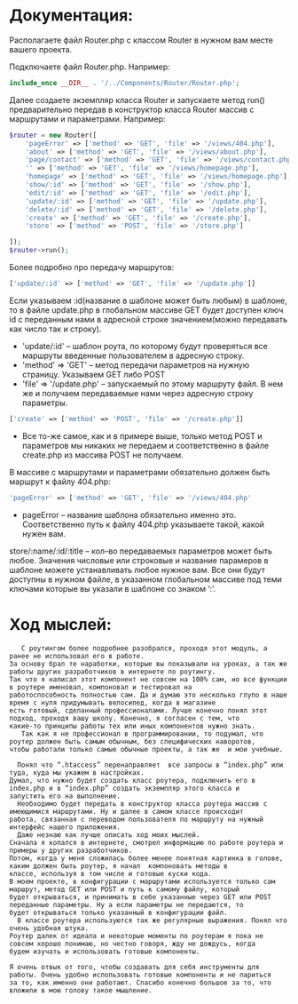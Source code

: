 # Документация:
Располагаете файл Router.php с классом Router в нужном вам месте вашего проекта.

Подключаете файл Router.php. Например:
```php
include_once __DIR__ . '/../Components/Router/Router.php';
```

Далее создаете экземпляр класса Router и запускаете метод run() предварительно передав в конструктор класса Router массив с маршрутами и параметрами. Например:
```php
$router = new Router([
    'pageError' => ['method' => 'GET', 'file' => '/views/404.php'],
    'about' => ['method' => 'GET', 'file' => '/views/about.php'],
    'page/contact' => ['method' => 'GET', 'file' => '/views/contact.php'],
    '' => ['method' => 'GET', 'file' => '/views/homepage.php'],
    'homepage' => ['method' => 'GET', 'file' => '/views/homepage.php'],
    'show/:id' => ['method' => 'GET', 'file' => '/show.php'],
    'edit/:id' => ['method' => 'GET', 'file' => '/edit.php'],
    'update/:id' => ['method' => 'GET', 'file' => '/update.php'],
    'delete/:id' => ['method' => 'GET', 'file' => '/delete.php'],
    'create' => ['method' => 'GET', 'file' => '/create.php'],
    'store' => ['method' => 'POST', 'file' => '/store.php']

]);
$router->run();
```

Более подробно про передачу маршрутов:
```php
['update/:id' => ['method' => 'GET', 'file' => '/update.php']] 
```
Если указываем :id(название в шаблоне может быть любым) в шаблоне, то в файле update.php  в глобальном массиве GET будет доступен ключ id с переданным нами в адресной строке значением(можно передавать как число так и строку).
  + 'update/:id' – шаблон роута, по которому будут проверяться все маршруты введенные пользователем в адресную строку.
  + 'method' => 'GET' – метод передачи параметров на нужную страницу. Указываем GET либо POST
  + 'file' => '/update.php' – запускаемый по этому маршруту файл. В нем же и получаем передаваемые нами через адресную строку параметры.

```php
['create' => ['method' => 'POST', 'file' => '/create.php']]
```
+ Все то-же самое, как и в примере выше, только метод POST и параметров мы никаких не передаем и соответственно в файле create.php из массива POST не получаем.

В массиве с маршрутами и параметрами обязательно должен быть маршрут к файлу 404.php:
```php
'pageError' => ['method' => 'GET', 'file' => '/views/404.php'
```
+ pageError – название шаблона обязательно именно это.
Соответственно путь к файлу 404.php указываете такой, какой нужен вам.

store/:name/:id/:title – кол–во передаваемых параметров может быть любое. Значения числовые или строковые и название парамеров в шаблоне можете устанавливать любое нужное вам.
Все они будут доступны в нужном файле, в указанном глобальном массиве под теми ключами которые вы указали в шаблоне со знаком ‘:’.

# Ход мыслей:
```
   С роутингом более подробнее разобрался, проходя этот модуль, а ранее не использовал его в работе.
За основу брал те наработки, которые вы показывали на уроках, а так же работы других разработчиков в интернете по роутингу.
Так что я написал этот компонент не совсем на 100% сам, но все функции в роутере именовал, компоновал и тестировал на
работоспособность полностью сам. Да и думаю это несколько глупо в наше время с нуля придумывать велосипед, когда в магазине
есть готовый, сделанный профессионалами. Лучше конечно понял этот подход, проходя вашу школу. Конечно, я согласен с тем, что
какие-то принципы работы тех или иных компонентов нужно знать.
   Так как я не профессионал в программировании, то подумал, что роутер должен быть самым обычным, без специфических наворотов,
чтобы работали только самые обычные проекты, а так же  и мои учебные.

  Понял что “.htaccess” перенаправляет  все запросы в “index.php” или туда, куда мы укажем в настройках.
Думал, что нужно будет создать класс роутера, подключить его в index.php и в “index.php” создать экземпляр этого класса и
запустить его на выполнение.
  Необходимо будет передать в конструктор класса роутера массив с имеющимися маршрутами. Ну и далее в самом классе происходит
работа, связанная с переводом пользователя по маршруту на нужный интерфейс нашего приложения.
  Даже незнаю как лучше описать ход моих мыслей.
Сначала я копался в интернете, смотрел информацию по работе роутера и примеры у других разработчиков.
Потом, когда у меня сложилась более менее понятная картинка в голове, каким должен быть роутер, я начал  компоновать методы в
классе, используя в том числе и готовые куски кода.
В моем проекте, в конфигурации с маршрутами используется только сам маршрут, метод GET или POST и путь к самому файлу, который
будет открываться, и принимать в себе указанные через GET или POST переданные параметры. Ну а если параметры не передаются, то
будет открываться только указанный в конфигурации файл. 
  В классе роутера используются так же регулярные выражения. Понял что очень удобная штука.
Роутер далек от идеала и некоторые моменты по роутерам я пока не совсем хорошо понимаю, но честно говоря, жду не дождусь, когда
будем изучать и использовать готовые компоненты.
  
Я очень отвык от того, чтобы создавать для себя инструменты для работы. Очень удобно использовать готовые компоненты и не париться
за то, как именно они работают. Спасибо конечно большое за то, что вложили в мою голову такое мышление.
```
